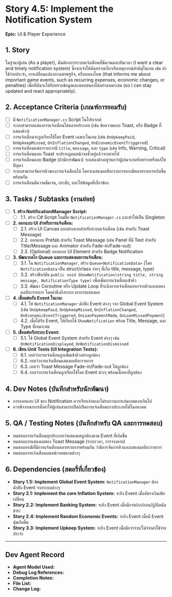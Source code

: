 # Story 4.5: Implement the Notification System

**Epic:** UI & Player Experience

## 1. Story
ในฐานะผู้เล่น (As a player), ฉันต้องการระบบแจ้งเตือนที่ชัดเจนและทันเวลา (I want a clear and timely notification system) ซึ่งจะแจ้งให้ฉันทราบเกี่ยวกับเหตุการณ์สำคัญในเกม เช่น ค่าใช้จ่ายประจำ, การเปลี่ยนแปลงทางเศรษฐกิจ, หรือบทลงโทษ (that informs me about important game events, such as recurring expenses, economic changes, or penalties) เพื่อที่ฉันจะได้รับทราบข้อมูลและตอบสนองได้อย่างเหมาะสม (so I can stay updated and react appropriately).

## 2. Acceptance Criteria (เกณฑ์การยอมรับ)
- [ ] มี `NotificationManager.cs` Script ในโปรเจกต์
- [ ] ระบบสามารถแสดงการแจ้งเตือนได้หลายประเภท (เช่น ข้อความแบบ Toast, หรือ Badge ที่แสดงค้าง)
- [ ] การแจ้งเตือนจะถูกเรียกใช้โดย Event เฉพาะในเกม (เช่น `OnUpkeepPaid`, `OnUpkeepMissed`, `OnInflationChanged`, `OnEconomicEventTriggered`)
- [ ] การแจ้งเตือนแต่ละรายการมี `title`, `message`, และ `type` (เช่น Info, Warning, Critical)
- [ ] การแจ้งเตือนแบบ Toast จะปรากฏบนหน้าจอชั่วครู่แล้วจางหายไป
- [ ] การแจ้งเตือนแบบ Badge (ถ้ามีการพัฒนา) จะแสดงค้างอยู่จนกว่าผู้เล่นจะกดรับทราบหรือแก้ไขปัญหา
- [ ] ระบบสามารถจัดการคิวของการแจ้งเตือนได้ โดยจะแสดงผลทีละรายการหากมีหลายรายการเกิดขึ้นพร้อมกัน
- [ ] การแจ้งเตือนมีความชัดเจน, กระชับ, และให้ข้อมูลที่เกี่ยวข้อง

## 3. Tasks / Subtasks (งานย่อย)
- [ ] **1. สร้าง NotificationManager Script:**
  - [ ] 1.1. สร้าง C# Script ใหม่ชื่อ `NotificationManager.cs` และทำให้เป็น Singleton

- [ ] **2. ออกแบบ UI สำหรับการแจ้งเตือน:**
  - [ ] 2.1. สร้าง UI Canvas แยกต่างหากสำหรับระบบแจ้งเตือน (เช่น สำหรับ Toast Message)
  - [ ] 2.2. ออกแบบ Prefab สำหรับ Toast Message (เช่น Panel ที่มี Text สำหรับ Title/Message และ Animator สำหรับ Fade-in/Fade-out)
  - [ ] 2.3. (Optional) ออกแบบ UI Element สำหรับ Badge Notification

- [ ] **3. พัฒนากลไก Queue และการแสดงผลการแจ้งเตือน:**
  - [ ] 3.1. ใน `NotificationManager`, สร้าง `Queue<NotificationData>` (โดย `NotificationData` เป็น struct/class ง่ายๆ ที่เก็บ title, message, type)
  - [ ] 3.2. สร้างฟังก์ชัน `public void ShowNotification(string title, string message, NotificationType type)` เพื่อเพิ่มการแจ้งเตือนเข้าคิว
  - [ ] 3.3. พัฒนา Coroutine หรือ Update Loop ที่จะดึงการแจ้งเตือนออกจากคิวและแสดงผลทีละรายการ โดยคำนึงถึงระยะเวลาการแสดงผล

- [ ] **4. เชื่อมต่อกับ Event ในเกม:**
  - [ ] 4.1. ให้ `NotificationManager` ดักฟัง Event ต่างๆ จาก Global Event System (เช่น `OnUpkeepPaid`, `OnUpkeepMissed`, `OnInflationChanged`, `OnEconomicEventTriggered`, `OnLoanPaymentMade`, `OnLoanMissedPayment`)
  - [ ] 4.2. เมื่อได้รับ Event, ให้เรียกใช้ `ShowNotification` พร้อม Title, Message, และ Type ที่เหมาะสม

- [ ] **5. เชื่อมต่อกับระบบ Event:**
  - [ ] 5.1. ใช้ Global Event System สำหรับ Event ต่างๆ เช่น `OnNotificationDisplayed`, `OnNotificationDismissed`

- [ ] **6. เขียน Unit Tests (UI Integration Tests):**
  - [ ] 6.1. เทสว่าการแจ้งเตือนถูกเพิ่มเข้าคิวอย่างถูกต้อง
  - [ ] 6.2. เทสว่าการแจ้งเตือนแสดงผลทีละรายการ
  - [ ] 6.3. เทสว่า Toast Message Fade-in/Fade-out ได้ถูกต้อง
  - [ ] 6.4. เทสว่าการแจ้งเตือนถูกเรียกใช้โดย Event ต่างๆ พร้อมเนื้อหาที่ถูกต้อง

## 4. Dev Notes (บันทึกสำหรับนักพัฒนา)
- การออกแบบ UI ของ Notification ควรเรียบง่ายและไม่รบกวนการเล่นเกมมากเกินไป
- ควรพิจารณาการตั้งค่าให้ผู้เล่นสามารถปิด/เปิดการแจ้งเตือนบางประเภทได้ในอนาคต

## 5. QA / Testing Notes (บันทึกสำหรับ QA และการทดสอบ)
- ทดสอบการแจ้งเตือนทุกประเภทว่าแสดงผลถูกต้องตาม Event ที่เกิดขึ้น
- ทดสอบการแสดงผลของ Toast Message (ระยะเวลา, การจางหาย)
- ทดสอบกรณีที่มีการแจ้งเตือนหลายรายการพร้อมกัน ว่ามีการจัดการคิวและแสดงผลทีละรายการ
- ทดสอบการแจ้งเตือนบนหน้าจอขนาดต่างๆ

## 6. Dependencies (สตอรี่ที่เกี่ยวข้อง)
- **Story 1.5: Implement Global Event System:** `NotificationManager` ต้องดักฟัง Event จากระบบต่างๆ
- **Story 2.1: Implement the core Inflation System:** จะยิง Event เมื่ออัตราเงินเฟ้อเปลี่ยน
- **Story 2.2: Implement Banking System:** จะยิง Event เมื่อมีการฝาก/ถอน/กู้/ผิดนัดชำระ
- **Story 2.4: Implement Random Economic Events:** จะยิง Event เมื่อมี Event สุ่มเกิดขึ้น
- **Story 3.3: Implement Upkeep System:** จะยิง Event เมื่อมีการจ่าย/ไม่จ่ายค่าใช้จ่ายประจำ

---
## Dev Agent Record
- **Agent Model Used:**
- **Debug Log References:**
- **Completion Notes:**
- **File List:**
- **Change Log:**
